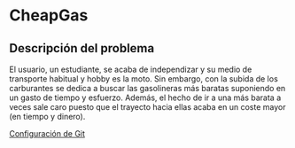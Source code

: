 # CheapGas
## Descripción del problema
El usuario, un estudiante, se acaba de independizar y su medio de transporte habitual y hobby es la moto. Sin embargo, con la subida de los carburantes se dedica a buscar las gasolineras más baratas suponiendo en un gasto de tiempo y esfuerzo. Además, el hecho de ir a una más barata a veces sale caro puesto que el trayecto hacia ellas acaba en un coste mayor (en tiempo y dinero).



[Configuración de Git](Docs/ControlGitHub.png)